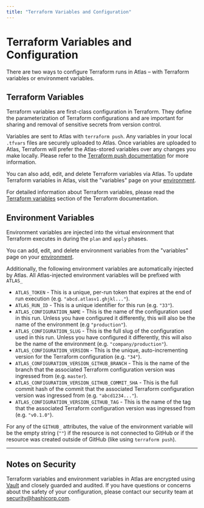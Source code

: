 ```yaml
---
title: "Terraform Variables and Configuration"
---
```


# Terraform Variables and Configuration

There are two ways to configure Terraform runs in Atlas – with
Terraform variables or environment variables.

## Terraform Variables

Terraform variables are first-class configuration in Terraform. They
define the parameterization of Terraform configurations and are important
for sharing and removal of sensitive secrets from version control.

Variables are sent to Atlas with `terraform push`. Any variables in your local
`.tfvars` files are securely uploaded to Atlas. Once variables are uploaded to
Atlas, Terraform will prefer the Atlas-stored variables over any changes you
make locally. Please refer to the
[Terraform push documentation](https://www.terraform.io/docs/commands/push.html)
for more information.

You can also add, edit, and delete Terraform variables via Atlas. To update
Terraform variables in Atlas, visit the "variables" page on your
[environment](/help/glossary#environment).

For detailed information about Terraform variables, please read the
[Terraform variables](https://terraform.io/docs/configuration/variables.html)
section of the Terraform documentation.

## Environment Variables

Environment variables are injected into the virtual environment that Terraform
executes in during the `plan` and `apply` phases.

You can add, edit, and delete environment variables from the "variables" page
on your [environment](/help/glossary#environment).

Additionally, the following environment variables are automatically injected by
Atlas. All Atlas-injected environment variables will be prefixed with `ATLAS_`

- `ATLAS_TOKEN` - This is a unique, per-run token that expires at the end of
  run execution (e.g. `"abcd.atlasv1.ghjkl..."`).
- `ATLAS_RUN_ID` - This is a unique identifier for this run (e.g. `"33"`).
- `ATLAS_CONFIGURATION_NAME` - This is the name of the configuration used in
  this run. Unless you have configured it differently, this will also be the
  name of the environment (e.g `"production"`).
- `ATLAS_CONFIGURATION_SLUG` - This is the full slug of the configuration used
  in this run. Unless you have configured it differently, this will also be the
  name of the environment (e.g. `"company/production"`).
- `ATLAS_CONFIGURATION_VERSION` - This is the unique, auto-incrementing version
  for the Terraform configuration (e.g. `"34"`).
- `ATLAS_CONFIGURATION_VERSION_GITHUB_BRANCH` - This is the name of the branch
  that the associated Terraform configuration version was ingressed from
  (e.g. `master`).
- `ATLAS_CONFIGURATION_VERSION_GITHUB_COMMIT_SHA` - This is the full commit hash
  of the commit that the associated Terraform configuration version was
  ingressed from (e.g. `"abcd1234..."`).
- `ATLAS_CONFIGURATION_VERSION_GITHUB_TAG` - This is the name of the tag
  that the associated Terraform configuration version was ingressed from
  (e.g. `"v0.1.0"`).

For any of the `GITHUB_` attributes, the value of the environment variable will
be the empty string (`""`) if the resource is not connected to GitHub or if the
resource was created outside of GitHub (like using `terraform push`).

- - -

## Notes on Security

Terraform variables and environment variables in Atlas are encrypted using
[Vault](https://vaultproject.io) and closely guarded and audited. If you have
questions or concerns about the safety of your configuration, please contact
our security team at [security@hashicorp.com](mailto:security@hashicorp.com).
